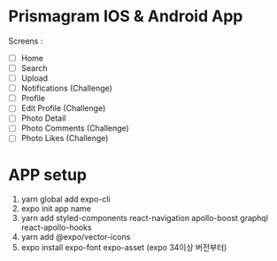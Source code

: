 # Prismagram IOS & Android App

Screens :

- [ ] Home
- [ ] Search
- [ ] Upload
- [ ] Notifications (Challenge)
- [ ] Profile
- [ ] Edit Profile (Challenge)
- [ ] Photo Detail
- [ ] Photo Comments (Challenge)
- [ ] Photo Likes (Challenge)

# APP setup

1. yarn global add expo-cli
2. expo init app name
3. yarn add styled-components react-navigation apollo-boost graphql react-apollo-hooks
4. yarn add @expo/vector-icons
5. expo install expo-font expo-asset (expo 34이상 버전부터)
